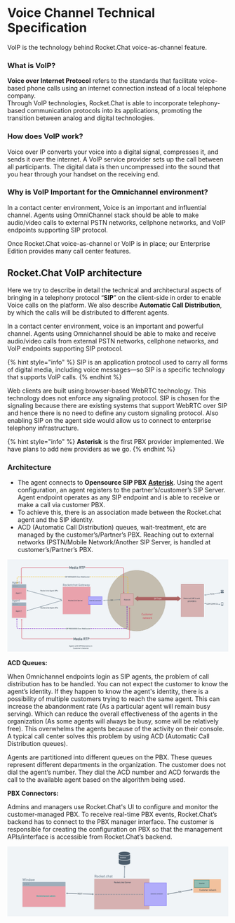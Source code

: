 # Voice Channel Technical Specification

VoIP is the technology behind Rocket.Chat voice-as-channel feature.

### **What is VoIP?**

**Voice over Internet Protocol** refers to the standards that facilitate voice-based phone calls using an internet connection instead of a local telephone company. \
Through VoIP technologies, Rocket.Chat is able to incorporate telephony-based communication protocols into its applications, promoting the transition between analog and digital technologies.

### How does VoIP work?

Voice over IP converts your voice into a digital signal, compresses it, and sends it over the internet. A VoIP service provider sets up the call between all participants. The digital data is then uncompressed into the sound that you hear through your handset on the receiving end.

### Why is VoIP Important for the Omnichannel environment?

In a contact center environment, Voice is an important and influential channel. Agents using OmniChannel stack should be able to make audio/video calls to external PSTN networks, cellphone networks, and VoIP endpoints supporting SIP protocol.

Once Rocket.Chat voice-as-channel or VoIP is in place; our Enterprise Edition provides many call center features.

## Rocket.Chat VoIP architecture

Here we try to describe in detail the technical and architectural aspects of bringing in a telephony protocol “**SIP**” on the client-side in order to enable Voice calls on the platform. We also describe **Automatic Call Distribution**, by which the calls will be distributed to different agents.

In a contact center environment, voice is an important and powerful channel. Agents using Omnichannel should be able to make and receive audio/video calls from external PSTN networks, cellphone networks, and VoIP endpoints supporting SIP protocol.

{% hint style="info" %}
SIP is an application protocol used to carry all forms of digital media, including voice messages—so SIP is a specific technology that supports VoIP calls.
{% endhint %}

Web clients are built using browser-based WebRTC technology. This technology does not enforce any signaling protocol. SIP is chosen for the signaling because there are existing systems that support WebRTC over SIP and hence there is no need to define any custom signaling protocol. Also enabling SIP on the agent side would allow us to connect to enterprise telephony infrastructure.

{% hint style="info" %}
**Asterisk** is the first PBX provider implemented. We have plans to add new providers as we go.
{% endhint %}

### Architecture

* The agent connects to **Opensource SIP PBX** [**Asterisk**](https://www.asterisk.org). Using the agent configuration, an agent registers to the partner’s/customer’s SIP Server. Agent endpoint operates as any SIP endpoint and is able to receive or make a call via customer PBX.
* To achieve this, there is an association made between the Rocket.chat agent and the SIP identity.
* ACD (Automatic Call Distribution) queues, wait-treatment, etc are managed by the customer’s/Partner’s PBX. Reaching out to external networks (PSTN/Mobile Network/Another SIP Server, is handled at customer’s/Partner’s PBX.

![VoIP Architecture](<../../.gitbook/assets/image (678) (1) (1).png>)

**ACD Queues:**

When Omnichannel endpoints login as SIP agents, the problem of call distribution has to be handled. You can not expect the customer to know the agent’s identity. If they happen to know the agent's identity, there is a possibility of multiple customers trying to reach the same agent. This can increase the abandonment rate (As a particular agent will remain busy serving). Which can reduce the overall effectiveness of the agents in the organization (As some agents will always be busy, some will be relatively free). This overwhelms the agents because of the activity on their console. A typical call center solves this problem by using ACD (Automatic Call Distribution queues).

Agents are partitioned into different queues on the PBX. These queues represent different departments in the organization. The customer does not dial the agent’s number. They dial the ACD number and ACD forwards the call to the available agent based on the algorithm being used.

**PBX Connectors:**

Admins and managers use Rocket.Chat's UI to configure and monitor the customer-managed PBX. To receive real-time PBX events, Rocket.Chat’s backend has to connect to the PBX manager interface. The customer is responsible for creating the configuration on PBX so that the management APIs/interface is accessible from Rocket.Chat’s backend.

![Connector Architecture](<../../.gitbook/assets/image (644) (1) (1).png>)
